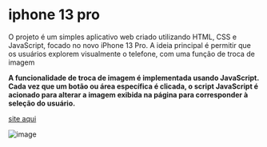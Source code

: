 # iphone 13 pro

O projeto é um simples aplicativo web criado utilizando HTML, CSS e JavaScript, focado no novo iPhone 13 Pro. A ideia principal é permitir que os usuários explorem visualmente o telefone, com uma função de troca de imagem

**A funcionalidade de troca de imagem é implementada usando JavaScript. Cada vez que um botão ou área específica é clicada, o script JavaScript é acionado para alterar a imagem exibida na página para corresponder à seleção do usuário.**

[site aqui](https://ggvictor.github.io/Iphone13_pro/)

![image](https://github.com/ggvictor/Iphone13_pro/assets/107512940/9f505349-8c2f-4a3b-8608-0025349de98d)
